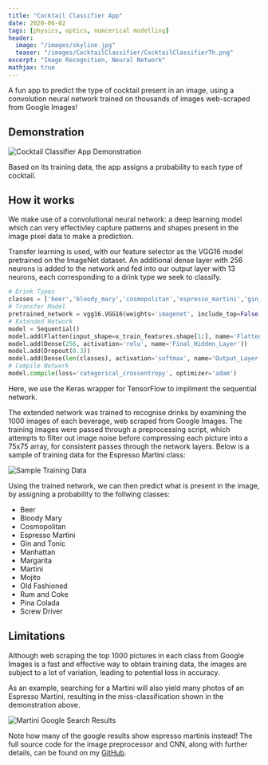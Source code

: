 ```yaml
---
title: "Cocktail Classifier App"
date: 2020-06-02
tags: [physics, optics, numcerical modelling]
header:
  image: "/images/skyline.jpg"
  teaser: "/images/CocktailClassifier/CocktailClassifierTh.png"
excerpt: "Image Recognition, Neural Network"
mathjax: true
---
```


A fun app to predict the type of cocktail present in an image, using a convolution neural network trained on thousands of images web-scraped from Google Images!

## Demonstration

<img src="{{ site.url }}{{ site.baseurl }}/images/CocktailClassifier/Cocktails.png" alt="Cocktail Classifier App Demonstration">

Based on its training data, the app assigns a probability to each type of cocktail.

## How it works

We make use of a convolutional neural network: a deep learning model which can very effectivley capture patterns and shapes present in the image pixel data to make a prediction.

Transfer learning is used, with our feature selector as the VGG16 model pretrained on the ImageNet dataset. An additional dense layer with 256 neurons is added to the network and fed into our output layer with 13 neurons, each corresponding to a drink type we seek to classify.

```python
# Drink Types
classes = ['beer','bloody_mary','cosmopolitan','espresso_martini','gin_and_tonic','manhattan','margarita','martini','mojito','old_fashioned','rum_and_coke','pina_colada','screwdriver']
# Transfer Model
pretrained_network = vgg16.VGG16(weights='imagenet', include_top=False, input_shape=(target_size[0], target_size[1], 3))
# Extended Network
model = Sequential()
model.add(Flatten(input_shape=x_train_features.shape[1:], name='Flatten_Layer'))
model.add(Dense(256, activation='relu', name='Final_Hidden_Layer'))
model.add(Dropout(0.3))
model.add(Dense(len(classes), activation='softmax', name='Output_Layer'))
# Compile Network
model.compile(loss='categorical_crossentropy', optimizer='adam')
```
Here, we use the Keras wrapper for TensorFlow to impliment the sequential network.

The extended network was trained to recognise drinks by examining the 1000 images of each beverage, web scraped from Google Images. The training images were passed through a preprocessing script, which attempts to filter out image noise before compressing each picture into a 75x75 array, for consistent passes through the network layers. Below is a sample of training data for the Espresso Martini class:

<img src="{{ site.url }}{{ site.baseurl }}/images/CocktailClassifier/EspressoMartinis.PNG" alt="Sample Training Data">

Using the trained network, we can then predict what is present in the image, by assigning a probability to the follwing classes:
- Beer
- Bloody Mary
- Cosmopolitan
- Espresso Martini
- Gin and Tonic
- Manhattan
- Margarita
- Martini
- Mojito
- Old Fashioned
- Rum and Coke
- Pina Colada
- Screw Driver

## Limitations

Although web scraping the top 1000 pictures in each class from Google Images is a fast and effective way to obtain training data, the images are subject to a lot of variation, leading to potential loss in accuracy.

As an example, searching for a Martini will also yield many photos of an Espresso Martini, resulting in the miss-classification shown in the demonstration above.

<img src="{{ site.url }}{{ site.baseurl }}/images/CocktailClassifier/SearchResults.PNG" alt="Martini Google Search Results">

Note how many of the google results show espresso martinis instead! The full source code for the image preprocessor and CNN, along with further details, can be found on my [GitHub](https://github.com/Matt-Jennings-GitHub).
